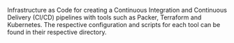 Infrastructure as Code for creating a Continuous Integration and Continuous Delivery (CI/CD) pipelines with tools such as Packer, Terraform and Kubernetes.
The respective configuration and scripts for each tool can be found in their respective directory.

